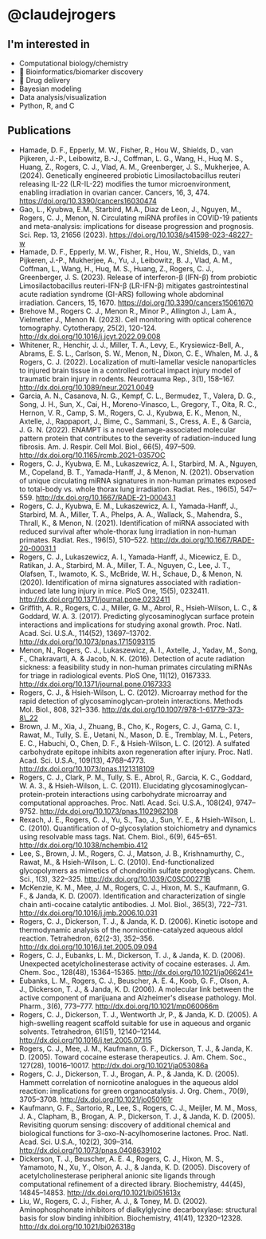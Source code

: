 # @claudejrogers

## I'm interested in
- Computational biology/chemistry
- 🧬 Bioinformatics/biomarker discovery
- 💊 Drug delivery
- Bayesian modeling
- Data analysis/visualization
- Python, R, and C

## Publications
- Hamade, D. F., Epperly, M. W., Fisher, R., Hou W., Shields, D., van Pijkeren,
  J.-P., Leibowitz, B.-J., Coffman, L. G., Wang, H., Huq M. S., Huang, Z.,
  Rogers, C. J., Vlad, A. M., Greenberger, J. S., Mukherjee, A. (2024).
  Genetically engineered probiotic Limosilactobacillus reuteri releasing IL-22
  (LR-IL-22) modifies the tumor microenvironment, enabling irradiation in
  ovarian cancer. Cancers, 16, 3, 474.
  https://doi.org/10.3390/cancers16030474
- Gao, L., Kyubwa, E.M., Starbird, M.A., Diaz de Leon, J., Nguyen, M., Rogers,
  C. J., Menon, N. Circulating miRNA profiles in COVID-19 patients and
  meta-analysis: implications for disease progression and prognosis.
  Sci. Rep. 13, 21656 (2023). https://doi.org/10.1038/s41598-023-48227-w
- Hamade, D. F., Epperly, M. W., Fisher, R., Hou, W., Shields, D., 
  van Pijkeren, J.-P., Mukherjee, A., Yu, J., Leibowitz, B. J., Vlad, A. M.,
  Coffman, L., Wang, H., Huq, M. S., Huang, Z., Rogers, C. J., Greenberger, J.
  S. (2023). Release of interferon-β (IFN-β) from probiotic Limosilactobacillus
  reuteri-IFN-β (LR-IFN-β) mitigates gastrointestinal acute radiation syndrome
  (GI-ARS) following whole abdominal irradiation. Cancers, 15, 1670.
  https://doi.org/10.3390/cancers15061670
- Brehove M., Rogers C. J., Menon R., Minor P., Allington J., Lam A.,
  Vielmetter J., Menon N. (2023). Cell monitoring with optical coherence
  tomography. Cytotherapy, 25(2), 120-124.
  http://dx.doi.org/10.1016/j.jcyt.2022.09.008
- Whitener, R., Henchir, J. J., Miller, T. A., Levy, E., Krysiewicz-Bell, A.,
  Abrams, E. S. L., Carlson, S. W., Menon, N., Dixon, C. E., Whalen, M. J., &
  Rogers, C. J. (2022). Localization of multi-lamellar vesicle nanoparticles to
  injured brain tissue in a controlled cortical impact injury model of traumatic
  brain injury in rodents. Neurotrauma Rep., 3(1), 158–167.
  http://dx.doi.org/10.1089/neur.2021.0049
- Garcia, A. N., Casanova, N. G., Kempf, C. L., Bermudez, T., Valera, D. G.,
  Song, J. H., Sun, X., Cai, H., Moreno-Vinasco, L., Gregory, T., Oita, R. C.,
  Hernon, V. R., Camp, S. M., Rogers, C. J., Kyubwa, E. K., Menon, N., Axtelle,
  J., Rappaport, J., Bime, C., Sammani, S., Cress, A. E., & Garcia, J. G. N.
  (2022). ENAMPT is a novel damage-associated molecular pattern protein that
  contributes to the severity of radiation-induced lung fibrosis. Am. J. Respir.
  Cell Mol. Biol., 66(5), 497–509. http://dx.doi.org/10.1165/rcmb.2021-0357OC
- Rogers, C. J., Kyubwa, E. M., Lukaszewicz, A. I., Starbird, M. A., Nguyen, M.,
  Copeland, B. T., Yamada-Hanff, J., & Menon, N. (2021). Observation of unique
  circulating miRNA signatures in non-human primates exposed to total-body vs.
  whole thorax lung irradiation. Radiat. Res., 196(5), 547–559.
  http://dx.doi.org/10.1667/RADE-21-00043.1
- Rogers, C. J., Kyubwa, E. M., Lukaszewicz, A. I., Yamada-Hanff, J., Starbird,
  M. A., Miller, T. A., Phelps, A. A., Wallack, S., Mahendra, S., Thrall, K., &
  Menon, N. (2021). Identification of miRNA associated with reduced survival
  after whole-thorax lung irradiation in non-human primates. Radiat. Res.,
  196(5), 510–522. http://dx.doi.org/10.1667/RADE-20-00031.1
- Rogers, C. J., Lukaszewicz, A. I., Yamada-Hanff, J., Micewicz, E. D., Ratikan,
  J. A., Starbird, M. A., Miller, T. A., Nguyen, C., Lee, J. T., Olafsen, T.,
  Iwamoto, K. S., McBride, W. H., Schaue, D., & Menon, N. (2020). Identification
  of mirna signatures associated with radiation-induced late lung injury in
  mice. PloS One, 15(5), 0232411. http://dx.doi.org/10.1371/journal.pone.0232411
- Griffith, A. R., Rogers, C. J., Miller, G. M., Abrol, R., Hsieh-Wilson, L. C.,
  & Goddard, W. A. 3. (2017). Predicting glycosaminoglycan surface protein
  interactions and implications for studying axonal growth. Proc. Natl. Acad.
  Sci. U.S.A., 114(52), 13697–13702. http://dx.doi.org/10.1073/pnas.1715093115
- Menon, N., Rogers, C. J., Lukaszewicz, A. I., Axtelle, J., Yadav, M., Song,
  F., Chakravarti, A. & Jacob, N. K. (2016). Detection of acute radiation
  sickness: a feasibility study in non-human primates circulating miRNAs for
  triage in radiological events. PloS One, 11(12), 0167333.
  http://dx.doi.org/10.1371/journal.pone.0167333
- Rogers, C. J., & Hsieh-Wilson, L. C. (2012). Microarray method for the rapid
  detection of glycosaminoglycan-protein interactions. Methods Mol. Biol.,
  808, 321–336. http://dx.doi.org/10.1007/978-1-61779-373-8\_22
- Brown, J. M., Xia, J., Zhuang, B., Cho, K., Rogers, C. J., Gama, C. I., Rawat,
  M., Tully, S. E., Uetani, N., Mason, D. E., Tremblay, M. L., Peters, E. C.,
  Habuchi, O., Chen, D. F., & Hsieh-Wilson, L. C. (2012). A sulfated
  carbohydrate epitope inhibits axon regeneration after injury. Proc. Natl.
  Acad. Sci. U.S.A., 109(13), 4768–4773.
  http://dx.doi.org/10.1073/pnas.1121318109
- Rogers, C. J., Clark, P. M., Tully, S. E., Abrol, R., Garcia, K. C., Goddard,
  W. A. 3., & Hsieh-Wilson, L. C. (2011). Elucidating
  glycosaminoglycan-protein-protein interactions using carbohydrate microarray
  and computational approaches. Proc. Natl. Acad. Sci. U.S.A., 108(24),
  9747–9752. http://dx.doi.org/10.1073/pnas.1102962108
- Rexach, J. E., Rogers, C. J., Yu, S., Tao, J., Sun, Y. E., & Hsieh-Wilson, L.
  C. (2010). Quantification of O-glycosylation stoichiometry and dynamics using
  resolvable mass tags. Nat. Chem. Biol., 6(9), 645–651.
  http://dx.doi.org/10.1038/nchembio.412
- Lee, S., Brown, J. M., Rogers, C. J., Matson, J. B., Krishnamurthy, C., Rawat,
  M., & Hsieh-Wilson, L. C. (2010). End-functionalized glycopolymers as mimetics
  of chondroitin sulfate proteoglycans. Chem. Sci., 1(3), 322–325.
  http://dx.doi.org/10.1039/C0SC00271B
- McKenzie, K. M., Mee, J. M., Rogers, C. J., Hixon, M. S., Kaufmann, G. F., &
  Janda, K. D. (2007). Identification and characterization of single chain
  anti-cocaine catalytic antibodies. J. Mol. Biol., 365(3), 722–731.
  http://dx.doi.org/10.1016/j.jmb.2006.10.031
- Rogers, C. J., Dickerson, T. J., & Janda, K. D. (2006). Kinetic isotope and
  thermodynamic analysis of the nornicotine-catalyzed aqueous aldol reaction.
  Tetrahedron, 62(2-3), 352–356. http://dx.doi.org/10.1016/j.tet.2005.09.094
- Rogers, C. J., Eubanks, L. M., Dickerson, T. J., & Janda, K. D. (2006).
  Unexpected acetylcholinesterase activity of cocaine esterases. J. Am. Chem.
  Soc., 128(48), 15364–15365. http://dx.doi.org/10.1021/ja066241+
- Eubanks, L. M., Rogers, C. J., Beuscher, A. E. 4., Koob, G. F., Olson, A. J.,
  Dickerson, T. J., & Janda, K. D. (2006). A molecular link between the active
  component of marijuana and Alzheimer's disease pathology. Mol. Pharm., 3(6),
  773–777. http://dx.doi.org/10.1021/mp060066m
- Rogers, C. J., Dickerson, T. J., Wentworth Jr, P., & Janda, K. D. (2005). A
  high-swelling reagent scaffold suitable for use in aqueous and organic
  solvents. Tetrahedron, 61(51), 12140–12144.
  http://dx.doi.org/10.1016/j.tet.2005.07.115
- Rogers, C. J., Mee, J. M., Kaufmann, G. F., Dickerson, T. J., & Janda, K. D.
  (2005). Toward cocaine esterase therapeutics. J. Am. Chem. Soc., 127(28),
  10016–10017. http://dx.doi.org/10.1021/ja053086a
- Rogers, C. J., Dickerson, T. J., Brogan, A. P., & Janda, K. D. (2005). Hammett
  correlation of nornicotine analogues in the aqueous aldol reaction:
  implications for green organocatalysis. J. Org. Chem., 70(9), 3705–3708.
  http://dx.doi.org/10.1021/jo050161r
- Kaufmann, G. F., Sartorio, R., Lee, S., Rogers, C. J., Meijler, M. M., Moss,
  J. A., Clapham, B., Brogan, A. P., Dickerson, T. J., & Janda, K. D. (2005).
  Revisiting quorum sensing: discovery of additional chemical and biological
  functions for 3-oxo-N-acylhomoserine lactones. Proc. Natl. Acad. Sci. U.S.A.,
  102(2), 309–314. http://dx.doi.org/10.1073/pnas.0408639102
- Dickerson, T. J., Beuscher, A. E. 4., Rogers, C. J., Hixon, M. S., Yamamoto,
  N., Xu, Y., Olson, A. J., & Janda, K. D. (2005). Discovery of
  acetylcholinesterase peripheral anionic site ligands through computational
  refinement of a directed library. Biochemistry, 44(45), 14845–14853.
  http://dx.doi.org/10.1021/bi051613x
- Liu, W., Rogers, C. J., Fisher, A. J., & Toney, M. D. (2002). Aminophosphonate
  inhibitors of dialkylglycine decarboxylase: structural basis for slow binding
  inhibition. Biochemistry, 41(41), 12320–12328.
  http://dx.doi.org/10.1021/bi026318g


